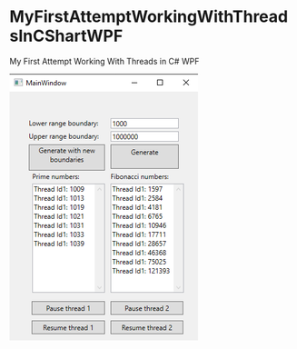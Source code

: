 # MyFirstAttemptWorkingWithThreadsInCShartWPF
My First Attempt Working With Threads in C# WPF

![alt text](https://github.com/MaximBordyug/MyFirstAttemptWorkingWithThreadsInCShartWPF/blob/main/AppScreenshot.png?raw=true)
